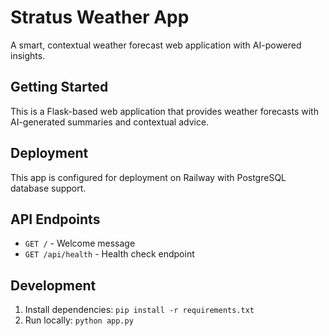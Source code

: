 # Stratus Weather App

A smart, contextual weather forecast web application with AI-powered insights.

## Getting Started

This is a Flask-based web application that provides weather forecasts with AI-generated summaries and contextual advice.

## Deployment

This app is configured for deployment on Railway with PostgreSQL database support.

## API Endpoints

- `GET /` - Welcome message
- `GET /api/health` - Health check endpoint

## Development

1. Install dependencies: `pip install -r requirements.txt`
2. Run locally: `python app.py` 